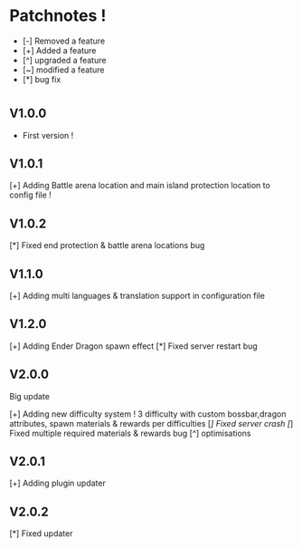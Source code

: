 # Patchnotes !

- [-] Removed a feature
- [+] Added a feature
- [^] upgraded a feature
- [~] modified a feature
- [*] bug fix
# 

## V1.0.0

- First version !

## V1.0.1

[+] Adding Battle arena location and main island protection location to config file !

## V1.0.2

[*] Fixed end protection & battle arena locations bug

## V1.1.0

[+] Adding multi languages & translation support in configuration file

## V1.2.0

[+] Adding Ender Dragon spawn effect
[*] Fixed server restart bug

## V2.0.0

Big update

[+] Adding new difficulty system ! 3 difficulty with custom bossbar,dragon attributes, spawn materials & rewards per difficulties
[*] Fixed server crash
[*] Fixed multiple required materials & rewards bug
[^] optimisations

## V2.0.1

[+] Adding plugin updater

## V2.0.2

[*] Fixed updater
